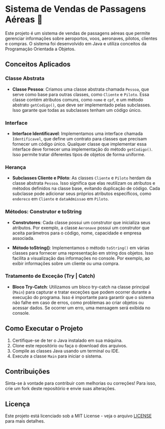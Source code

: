 # Sistema de Vendas de Passagens Aéreas 🛬

Este projeto é um sistema de vendas de passagens aéreas que permite gerenciar informações sobre aeroportos, voos, aeronaves, 
pilotos, clientes e compras. O sistema foi desenvolvido em Java e utiliza conceitos da Programação Orientada a Objetos.

## Conceitos Aplicados

### Classe Abstrata

- **Classe Pessoa**: Criamos uma classe abstrata chamada `Pessoa`, que serve como base para outras classes, como `Cliente` e `Piloto`. Essa classe contém atributos comuns, como `nome` e `cpf`, e um método abstrato `getCodigo()`, que deve ser implementado pelas subclasses. Isso garante que todas as subclasses tenham um código único.

### Interface

- **Interface Identificavel**: Implementamos uma interface chamada `Identificavel`, que define um contrato para classes que precisam fornecer um código único. Qualquer classe que implementar essa interface deve fornecer uma implementação do método `getCodigo()`. Isso permite tratar diferentes tipos de objetos de forma uniforme.

### Herança

- **Subclasses Cliente e Piloto**: As classes `Cliente` e `Piloto` herdam da classe abstrata `Pessoa`. Isso significa que elas reutilizam os atributos e métodos definidos na classe base, evitando duplicação de código. Cada subclasse pode adicionar seus próprios atributos específicos, como `endereco` em `Cliente` e `dataAdmissao` em `Piloto`.

### Métodos: Construtor e toString

- **Construtores**: Cada classe possui um construtor que inicializa seus atributos. Por exemplo, a classe `Aeronave` possui um construtor que aceita parâmetros para o código, nome, capacidade e empresa associada.
  
- **Método toString()**: Implementamos o método `toString()` em várias classes para fornecer uma representação em string dos objetos. Isso facilita a visualização das informações no console. Por exemplo, ao exibir informações sobre um cliente ou uma compra.

### Tratamento de Exceção (Try | Catch)

- **Bloco Try-Catch**: Utilizamos um bloco try-catch na classe principal (`Main`) para capturar e tratar exceções que podem ocorrer durante a execução do programa. Isso é importante para garantir que o sistema não falhe em caso de erros, como problemas ao criar objetos ou acessar dados. Se ocorrer um erro, uma mensagem será exibida no console.

## Como Executar o Projeto

1. Certifique-se de ter o Java instalado em sua máquina.
2. Clone este repositório ou faça o download dos arquivos.
3. Compile as classes Java usando um terminal ou IDE.
4. Execute a classe `Main` para iniciar o sistema.

## Contribuições

Sinta-se à vontade para contribuir com melhorias ou correções! Para isso, crie um fork deste repositório e envie suas alterações.

## Licença

Este projeto está licenciado sob a MIT License - veja o arquivo [LICENSE](LICENSE) para mais detalhes.
